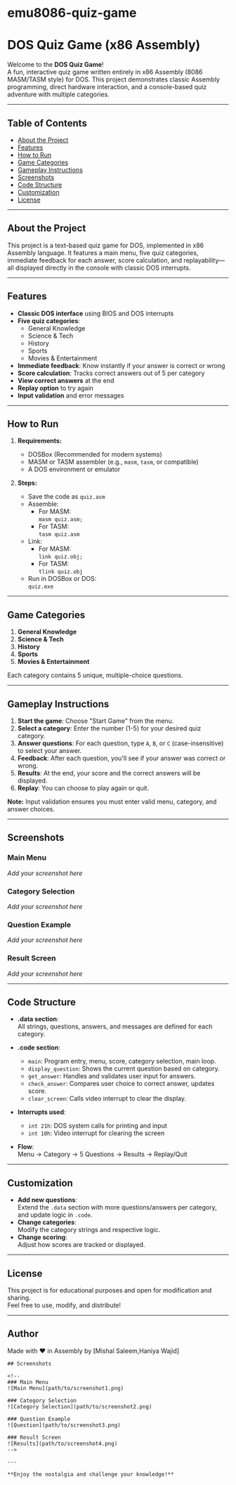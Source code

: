 # emu8086-quiz-game
# DOS Quiz Game (x86 Assembly)

Welcome to the **DOS Quiz Game**!  
A fun, interactive quiz game written entirely in x86 Assembly (8086 MASM/TASM style) for DOS. This project demonstrates classic Assembly programming, direct hardware interaction, and a console-based quiz adventure with multiple categories.

---

## Table of Contents

- [About the Project](#about-the-project)
- [Features](#features)
- [How to Run](#how-to-run)
- [Game Categories](#game-categories)
- [Gameplay Instructions](#gameplay-instructions)
- [Screenshots](#screenshots)
- [Code Structure](#code-structure)
- [Customization](#customization)
- [License](#license)

---

## About the Project

This project is a text-based quiz game for DOS, implemented in x86 Assembly language. It features a main menu, five quiz categories, immediate feedback for each answer, score calculation, and replayability—all displayed directly in the console with classic DOS interrupts.

---

## Features

- **Classic DOS interface** using BIOS and DOS interrupts
- **Five quiz categories**:
  - General Knowledge
  - Science & Tech
  - History
  - Sports
  - Movies & Entertainment
- **Immediate feedback**: Know instantly if your answer is correct or wrong
- **Score calculation**: Tracks correct answers out of 5 per category
- **View correct answers** at the end
- **Replay option** to try again
- **Input validation** and error messages

---

## How to Run

1. **Requirements:**
   - DOSBox (Recommended for modern systems)
   - MASM or TASM assembler (e.g., `masm`, `tasm`, or compatible)
   - A DOS environment or emulator

2. **Steps:**
   - Save the code as `quiz.asm`
   - Assemble:
     - For MASM:  
       `masm quiz.asm;`
     - For TASM:  
       `tasm quiz.asm`
   - Link:
     - For MASM:  
       `link quiz.obj;`
     - For TASM:  
       `tlink quiz.obj`
   - Run in DOSBox or DOS:  
     `quiz.exe`

---

## Game Categories

1. **General Knowledge**
2. **Science & Tech**
3. **History**
4. **Sports**
5. **Movies & Entertainment**

Each category contains 5 unique, multiple-choice questions.

---

## Gameplay Instructions

1. **Start the game**: Choose "Start Game" from the menu.
2. **Select a category**: Enter the number (1-5) for your desired quiz category.
3. **Answer questions**: For each question, type `A`, `B`, or `C` (case-insensitive) to select your answer.
4. **Feedback**: After each question, you'll see if your answer was correct or wrong.
5. **Results**: At the end, your score and the correct answers will be displayed.
6. **Replay**: You can choose to play again or quit.

**Note:** Input validation ensures you must enter valid menu, category, and answer choices.

---

## Screenshots

### Main Menu
*Add your screenshot here*

### Category Selection
*Add your screenshot here*

### Question Example
*Add your screenshot here*

### Result Screen
*Add your screenshot here*

---

## Code Structure

- **.data section**:  
  All strings, questions, answers, and messages are defined for each category.

- **.code section**:  
  - `main`: Program entry, menu, score, category selection, main loop.
  - `display_question`: Shows the current question based on category.
  - `get_answer`: Handles and validates user input for answers.
  - `check_answer`: Compares user choice to correct answer, updates score.
  - `clear_screen`: Calls video interrupt to clear the display.

- **Interrupts used**:
  - `int 21h`: DOS system calls for printing and input
  - `int 10h`: Video interrupt for clearing the screen

- **Flow**:  
  Menu → Category → 5 Questions → Results → Replay/Quit

---

## Customization

- **Add new questions**:  
  Extend the `.data` section with more questions/answers per category, and update logic in `.code`.
- **Change categories**:  
  Modify the category strings and respective logic.
- **Change scoring**:  
  Adjust how scores are tracked or displayed.

---

## License

This project is for educational purposes and open for modification and sharing.  
Feel free to use, modify, and distribute!

---

## Author

Made with ❤️ in Assembly by [Mishal Saleem,Haniya Wajid]  

```
## Screenshots

<!--
### Main Menu
![Main Menu](path/to/screenshot1.png)

### Category Selection
![Category Selection](path/to/screenshot2.png)

### Question Example
![Question](path/to/screenshot3.png)

### Result Screen
![Results](path/to/screenshot4.png)
-->

---

**Enjoy the nostalgia and challenge your knowledge!**
